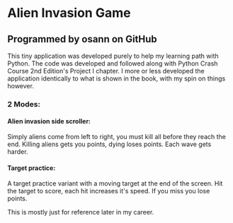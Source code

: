 # Alien Invasion Game
## Programmed by osann on GitHub

This tiny application was developed purely to help my learning path with Python.
The code was developed and followed along with Python Crash Course 2nd Edition's Project I chapter.
I more or less developed the application identically to what is shown in the book, with my spin on things however. 

### 2 Modes:
#### Alien invasion side scroller:
Simply aliens come from left to right, you must kill all before they reach the end.
Killing aliens gets you points, dying loses points.
Each wave gets harder.

#### Target practice:
A target practice variant with a moving target at the end of the screen.
Hit the target to score, each hit increases it's speed.
If you miss you lose points.

This is mostly just for reference later in my career.
